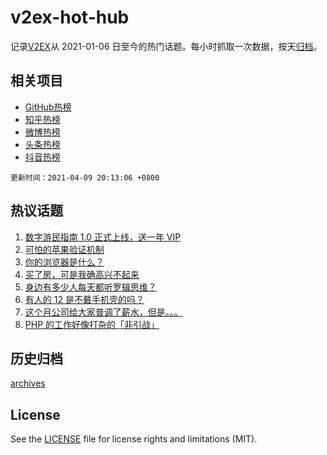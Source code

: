 # v2ex-hot-hub

 记录[V2EX](https://www.v2ex.com/)从 2021-01-06 日至今的热门话题。每小时抓取一次数据，按天[归档](archives)。
 
 ## 相关项目

- [GitHub热榜](https://github.com/lonnyzhang423/github-hot-hub)
- [知乎热榜](https://github.com/lonnyzhang423/zhihu-hot-hub)
- [微博热榜](https://github.com/lonnyzhang423/weibo-hot-hub)
- [头条热榜](https://github.com/lonnyzhang423/toutiao-hot-hub)
- [抖音热榜](https://github.com/lonnyzhang423/douyin-hot-hub)


 `更新时间：2021-04-09 20:13:06 +0800`

## 热议话题

1. [数字游民指南 1.0 正式上线，送一年 VIP](https://www.v2ex.com/t/769362)
1. [可怕的苹果验证机制](https://www.v2ex.com/t/769272)
1. [你的浏览器是什么？](https://www.v2ex.com/t/769433)
1. [买了房，可是我确高兴不起来](https://www.v2ex.com/t/769390)
1. [身边有多少人每天都听罗辑思维？](https://www.v2ex.com/t/769271)
1. [有人的 12 是不戴手机壳的吗？](https://www.v2ex.com/t/769377)
1. [这个月公司给大家普调了薪水，但是。。。](https://www.v2ex.com/t/769281)
1. [PHP 的工作好像打杂的「非引战」](https://www.v2ex.com/t/769365)

## 历史归档

[archives](archives)

## License

See the [LICENSE](LICENSE) file for license rights and limitations (MIT).
